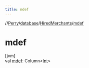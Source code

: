```yaml
---
title: mdef
---
```

//[Perry](../../../index.html)/[database](../index.html)/[HiredMerchants](index.html)/[mdef](mdef.html)



# mdef



[jvm]\
val [mdef](mdef.html): Column&lt;[Int](https://kotlinlang.org/api/latest/jvm/stdlib/kotlin/-int/index.html)&gt;




